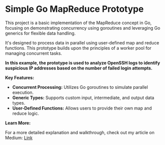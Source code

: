 # Simple Go MapReduce Prototype

This project is a basic implementation of the MapReduce concept in Go, focusing on demonstrating concurrency using goroutines and leveraging Go generics for flexible data handling.

It's designed to process data in parallel using user-defined map and reduce functions. This prototype builds upon the principles of a worker pool for managing concurrent tasks.

**In this example, the prototype is used to analyze OpenSSH logs to identify suspicious IP addresses based on the number of failed login attempts.**

**Key Features:**

* **Concurrent Processing:** Utilizes Go goroutines to simulate parallel execution.
* **Generic Types:** Supports custom input, intermediate, and output data types.
* **User-Defined Functions:** Allows users to provide their own map and reduce logic.

**Learn More:**

For a more detailed explanation and walkthrough, check out my article on Medium: [Link](https://medium.com/@darshmamtora2122/map-reduce-prototype-log-analysis-6b529dfc488f)
